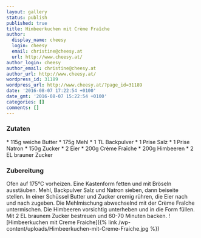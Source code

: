 ```yaml
---
layout: gallery
status: publish
published: true
title: Himbeerkuchen mit Crème Fraîche
author:
  display_name: cheesy
  login: cheesy
  email: christine@cheesy.at
  url: http://www.cheesy.at/
author_login: cheesy
author_email: christine@cheesy.at
author_url: http://www.cheesy.at/
wordpress_id: 31189
wordpress_url: http://www.cheesy.at/?page_id=31189
date: '2016-08-07 17:22:54 +0100'
date_gmt: '2016-08-07 15:22:54 +0100'
categories: []
comments: []
---
```

### Zutaten
\* 115g weiche Butter
\* 175g Mehl
\* 1 TL Backpulver
\* 1 Prise Salz
\* 1 Prise Natron
\* 150g Zucker
\* 2 Eier
\* 200g Crème Fraîche
\* 200g Himbeeren
\* 2 EL brauner Zucker
### Zubereitung
Ofen auf 175°C vorheizen. Eine Kastenform fetten und mit Bröseln ausstäuben. Mehl, Backpulver Salz und Natron sieben, dann beiseite stellen. In einer Schüssel Butter und Zucker cremig rühren, die Eier nach und nach zugeben. Die Mehlmischung abwechselnd mit der Crème Fraîche untermischen. Die Himbeeren vorsichtig unterheben und in die Form füllen. Mit 2 EL braunem Zucker bestreuen und 60-70 Minuten backen.
![Himbeerkuchen mit Creme Fraiche]({% link /wp-content/uploads/Himbeerkuchen-mit-Creme-Fraiche.jpg %})
